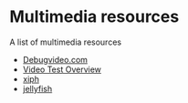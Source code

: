 # Multimedia resources

A list of multimedia resources

* [Debugvideo.com](https://www.debugvideo.com/)
* [Video Test Overview](https://chromium.googlesource.com/chromiumos/platform/tast-tests/+/HEAD/src/chromiumos/tast/local/bundles/cros/video/README.md)
* [xiph](https://media.xiph.org/video/derf/)
* [jellyfish](https://jell.yfish.us/)
